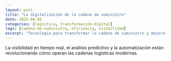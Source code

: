 ```yaml
---
layout: post
title: "La digitalización de la cadena de suministro"
date: 2025-08-05
categories: [logística, transformación-digital]
tags: [cadena-de-suministro, eficiencia, visibilidad]
excerpt: "Tecnología para transformar la cadena de suministro y mejorar eficiencia y trazabilidad."
---
```


La visibilidad en tiempo real, el análisis predictivo y la automatización están revolucionando cómo operan las cadenas logísticas modernas.

<!-- Desarrollo del artículo -->
